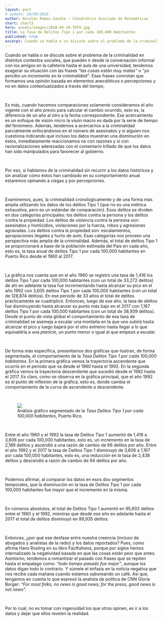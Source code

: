 ```yaml
---
layout: post
# update: 20/09/2018
author: Nicolás Ramos Gandía ─ Catedrático Asociado de Matemáticas
chart: chart3
hero: assets/images/2018-09-20-TDTH.jpg
title: La Tasa de Delitos Tipo 1 por cada 100,000 Habitantes
published: true
excerpt: Cuando se habla o se discute sobre el problema de la criminalidad en distintos contextos sociales, que pueden ir desde la conversación informal con los amigos en la cafetería hasta el aula de una universidad, tendemos exagerar su situación con las frases “las cosas están muy malas” o “yo percibo un incremento en la criminalidad”.
---
```

Cuando se habla o se discute sobre el problema de la criminalidad en distintos contextos sociales, que pueden ir desde la conversación informal con los amigos en la cafetería hasta el aula de una universidad, tendemos exagerar su situación con las frases _“las cosas están muy malas”_ o _“yo percibo un incremento en la criminalidad”_. Esas frases connotan que formamos una opinión basada en elementos anecdóticos o percepciones y no en datos contextualizados a través del tiempo.  

<br>

Es más, cuando hacemos comparaciones solamente consideramos el año vigente con el año previo para calcular el cambio ocurrido, esto es, la diferencia de un año al otro a la fecha correspondiente. Ese acercamiento es un enfoque de visión micro la visón macro es dada por la serie de tiempo del fenómeno. Además, tendemos a acercarnos a la criminalidad parcialmente enfocándonos en el número de asesinatos y si alguien nos cuestiona indicando que incluso los datos muestran una disminución en éstos, inmediatamente reaccionamos no con razones y sí con racionalizaciones aderezadas con el comentario trillado de que los datos han sido manipulados para favorecer al gobierno.  

<br>

Por eso, si hablamos de la criminalidad sin recurrir a los datos históricos y sin analizar cómo éstos han cambiado en su comportamiento anual estaremos opinando a ciegas y por percepciones.  

<br>

Examinemos, pues, la criminalidad cronológicamente y de una forma más amplia utilizando los datos de los delitos Tipo 1 (que no es una métrica exhaustiva, pero es un estándar de comparación).  Esos delitos se dividen en dos categorías principales: los delitos contra la persona y los delitos contra la propiedad.  Los delitos de violencia contra la persona son: asesinatos y homicidios, violaciones por la fuerza, robos y agresiones agravadas.  Los delitos contra la propiedad son: escalamientos, apropiaciones ilegales y hurto de auto.  Esas categorías nos proveen una perspectiva más amplia de la criminalidad.  Además, el total de delitos Tipo 1 se proporcionará a base de la población estimada del País en cada año, esto es, la tasa anual de delitos Tipo 1 por cada 100,000 habitantes en Puerto Rico desde el 1960 al 2017.  

<br>

La gráfica nos cuenta que en el año 1960 se registró una tasa de 1,416 los delitos Tipo 1 por cada 100,000 habitantes (con un total de 33,272 delitos) de ahí en adelante la tasa fue incrementando hasta alcanzar su pico en el año 1992 con 3,605 delitos Tipo 1 por cada 100,000 habitantes (con un total de 128,874 delitos).  En ese periodo de 33 años el total de delitos prácticamente se cuadriplicó.  Entonces, luego de ese año, la tasa de delitos fue disminuyendo hasta alcanzar su punto más bajo en el 2017 con 1,167 delitos Tipo 1 por cada 100,000 habitantes (con un total de 38,939 delitos).  Desde el punto de vista global el comportamiento de esa tasa de criminalidad se asemeja a escalar una montaña en la que uno subirá hasta alcanzar el pico y luego bajará por el otro extremo hasta llegar a lo que equivaldría a una _planicie_, un punto menor o igual al que empezó a escalar.  

<br>

De forma más específica, presentamos dos gráficas que ilustran, de forma segmentada, el comportamiento de la _Tasa Delitos Tipo 1 por cada 100,000 habitantes._  En la primera gráfica vemos la trayectoria ascendente que ocurrió en el periodo que va desde el 1960 hasta el 1992.  En la segunda gráfica vemos la trayectoria descendente que sucedió desde el 1992 hasta el 2017.  Es claro, como se observa en la gráfica principal, que el año 1992 es el punto de inflexión de la gráfica, esto es, donde cambia el comportamiento de la curva de ascendente a descendente.  

<br>

<figure class="text-center">
    <img src="{{ site.baseurl }}/assets/images/2018-09-20-charts.png">
    <figcaption class="text-grey-darker -mt-4">
        Análisis gráfico segmentado de la <em>Tasa Delitos Tipo 1 por cada 100,000 habitantes</em>, Puerto Rico.
    </figcaption>
</figure>

<br>

Entre el año 1960 y el 1992 la tasa de Delitos Tipo 1 aumentó de 1,416 a 3,606 por cada 100,000 habitantes, esto es, un incremento en la tasa de 2,189 delitos y ascendió a una razón de cambio de 66 delitos por año.  Entre el año 1992 y el 2017 la tasa de Delitos Tipo 1 disminuyó de 3,606 a 1,167 por cada 100,000 habitantes, esto es, una reducción en la tasa de 2,438 delitos y descendió a razón de cambio de 94 delitos por año.  

<br>

Podemos afirmar, al comparar los datos en esos dos segmentos temporales, que la disminución en la tasa de Delitos Tipo 1 por cada 100,000 habitantes fue mayor que el incremento en la misma.  

<br>

En números absolutos, el total de Delitos Tipo 1 aumentó en 95,602 delitos entre el 1960 y el 1992, mientras que desde ese año en adelante hasta el 2017 el total de delitos disminuyó en 89,935 delitos.  

<br>

Entonces, ¿por qué ese desfase entre nuestra creencia (incluso de abogados y analistas de la radio) y los datos reportados?  Pues, como afirma Hans Rosling en su libro Factfulness, porque por siglos hemos internalizado la negatividad basada en que las cosas están peor que antes.  Asimismo, tendemos a romantizar el pasado con frases que se repiten hasta el empalago como: _“todo tiempo pasado fue mejor”_, aunque los datos digan todo lo contrario.  Y súmele el énfasis en la noticia negativa que nos recibe cada mañana cuando estamos saboreando un café.  Así que, tengamos en cuenta lo que expresó la analista de política de CNN Gloria Borger: _“For most folks, no news is good news; for the press, good news is not news”._  

<br>

Por lo cual, no es tomar con ingenuidad los que otros opinen, es ir a los datos y dejar que ellos revelen la realidad.  

<br>

<!-- ### Fuentes: -->